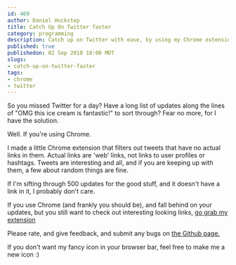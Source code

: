 ```yaml
--- 
id: 469
author: Daniel Huckstep
title: Catch Up On Twitter faster
category: programming
description: Catch up on Twitter with ease, by using my Chrome extension.
published: true
publishedon: 02 Sep 2010 18:00 MDT
slugs: 
- catch-up-on-twitter-faster
tags: 
- chrome
- twitter
---
```

So you missed Twitter for a day? Have a long list of updates along the
lines of "OMG this ice cream is fantastic!" to sort through? Fear no
more, for I have the solution.

Well. If you're using Chrome.

I made a little Chrome extension that filters out tweets that have no
actual links in them. Actual links are 'web' links, not links to user
profiles or hashtags. Tweets are interesting and all, and if you are
keeping up with them, a few about random things are fine.

If I'm sifting through 500 updates for the good stuff, and it doesn't
have a link in it, I probably don't care.

If you use Chrome (and frankly you should be), and fall behind on your
updates, but you still want to check out interesting looking links, [go grab my extension](https://chrome.google.com/extensions/detail/poamgdllmljoaajemjegicggdfcmiidl)

Please rate, and give feedback, and submit any bugs on [the Github
page.](http://github.com/darkhelmet/twitter-catch-up/issues)

If you don't want my fancy icon in your browser bar, feel free to make
me a new icon :)
